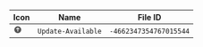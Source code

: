 | Icon | Name | File ID |
| ---  | ---  | ---     |
| ![](Update-Available.png) | `Update-Available` | `-4662347354767015544` |
